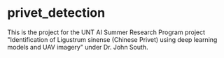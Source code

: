 # privet_detection

This is the project for the UNT AI Summer Research Program project "Identification of Ligustrum sinense (Chinese Privet) using deep learning models and UAV imagery" under Dr. John South.